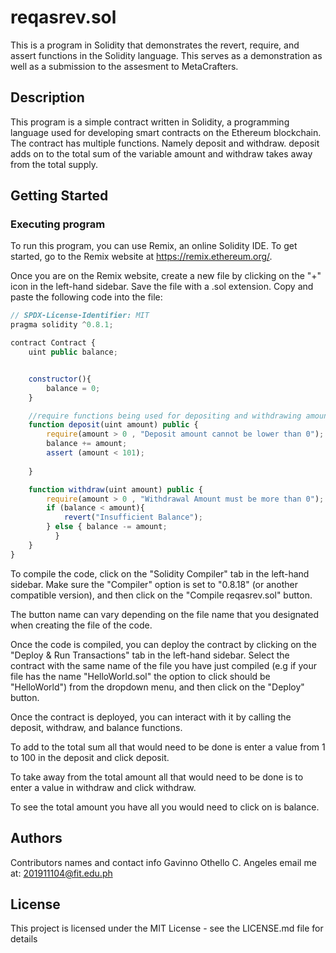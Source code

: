 # reqasrev.sol

This is a program in Solidity that demonstrates the revert, require, and assert functions in the Solidity language. This serves as a demonstration as well as a submission to the assesment to MetaCrafters.
## Description

This program is a simple contract written in Solidity, a programming language used for developing smart contracts on the Ethereum blockchain. The contract has multiple functions. Namely deposit and withdraw. 
deposit adds on to the total sum of the variable amount and withdraw takes away from the total supply.

## Getting Started

### Executing program

To run this program, you can use Remix, an online Solidity IDE. To get started, go to the Remix website at https://remix.ethereum.org/.

Once you are on the Remix website, create a new file by clicking on the "+" icon in the left-hand sidebar. 
Save the file with a .sol extension. Copy and paste the following code into the file:

```javascript
// SPDX-License-Identifier: MIT
pragma solidity ^0.8.1;

contract Contract { 
    uint public balance;


    constructor(){
        balance = 0;
    }

    //require functions being used for depositing and withdrawing amounts 
    function deposit(uint amount) public {
        require(amount > 0 , "Deposit amount cannot be lower than 0"); 
        balance += amount;
        assert (amount < 101);
        
    }

    function withdraw(uint amount) public {
        require(amount > 0 , "Withdrawal Amount must be more than 0"); 
        if (balance < amount){
            revert("Insufficient Balance");
        } else { balance -= amount;
          } 
    }
}

```

To compile the code, click on the "Solidity Compiler" tab in the left-hand sidebar. Make sure the "Compiler" option is set to "0.8.18" (or another compatible version), and then click on the "Compile reqasrev.sol" button. 

The button name can vary depending on the file name that you designated when creating the file of the code.

Once the code is compiled, you can deploy the contract by clicking on the "Deploy & Run Transactions" tab in the left-hand sidebar. Select the contract with the same name of the file you have just compiled (e.g if your file has the name "HelloWorld.sol" the option to click should be "HelloWorld") from the dropdown menu, and then click on the "Deploy" button.

Once the contract is deployed, you can interact with it by calling the deposit, withdraw, and balance functions. 

To add to the total sum all that would need to be done is enter a value from 1 to 100 in the deposit and click deposit. 

To take away from the total amount all that would need to be done is to enter a value in withdraw and click withdraw. 

To see the total amount you have all you would need to click on is balance.


## Authors

Contributors names and contact info
Gavinno Othello C. Angeles
email me at: 201911104@fit.edu.ph


## License

This project is licensed under the MIT License - see the LICENSE.md file for details

